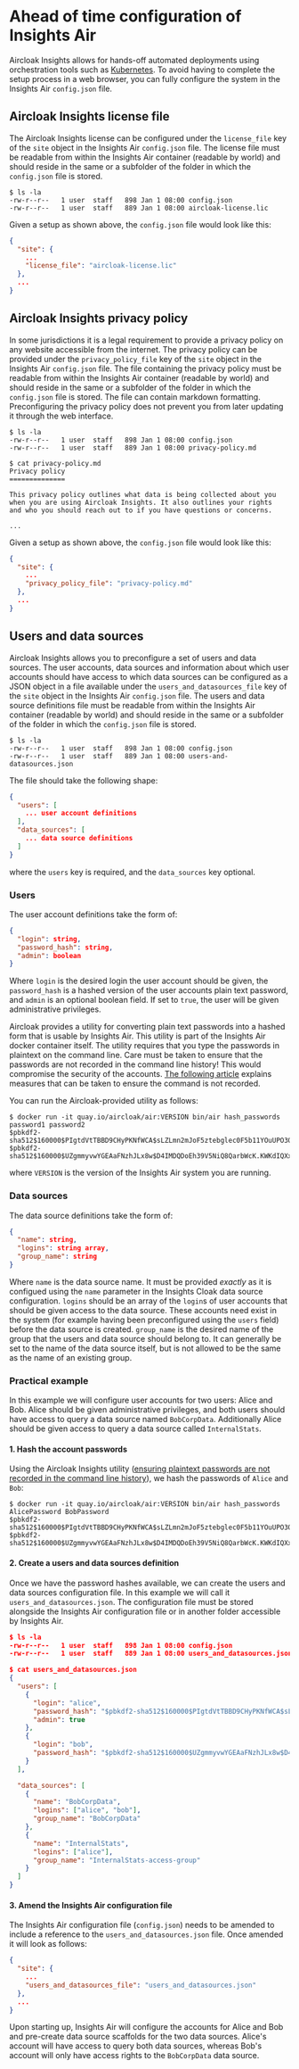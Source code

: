 # Ahead of time configuration of Insights Air

Aircloak Insights allows for hands-off automated deployments using orchestration tools such as
[Kubernetes](https://kubernetes.io/). To avoid having to complete the setup process in a web browser,
you can fully configure the system in the Insights Air `config.json` file.

## Aircloak Insights license file

The Aircloak Insights license can be configured under the `license_file` key of the `site` object in the Insights Air
`config.json` file. The license file must be readable from within the Insights Air container (readable by
world) and should reside in the same or a subfolder of the folder in which the `config.json` file is stored.

```
$ ls -la
-rw-r--r--   1 user  staff   898 Jan 1 08:00 config.json
-rw-r--r--   1 user  staff   889 Jan 1 08:00 aircloak-license.lic
```

Given a setup as shown above, the `config.json` file would look like this:

```json
{
  "site": {
    ...
    "license_file": "aircloak-license.lic"
  },
  ...
}
```

## Aircloak Insights privacy policy

In some jurisdictions it is a legal requirement to provide a privacy policy on any website accessible from the internet.
The privacy policy can be provided under the `privacy_policy_file` key of the `site` object in the Insights Air
`config.json` file. The file containing the privacy policy must be readable from within the Insights Air container
(readable by world) and should reside in the same or a subfolder of the folder in which the `config.json` file is stored. The file can contain markdown formatting.
Preconfiguring the privacy policy does not prevent you from later updating it through the web interface.

```
$ ls -la
-rw-r--r--   1 user  staff   898 Jan 1 08:00 config.json
-rw-r--r--   1 user  staff   889 Jan 1 08:00 privacy-policy.md

$ cat privacy-policy.md
Privacy policy
==============

This privacy policy outlines what data is being collected about you
when you are using Aircloak Insights. It also outlines your rights
and who you should reach out to if you have questions or concerns.

...
```

Given a setup as shown above, the `config.json` file would look like this:

```json
{
  "site": {
    ...
    "privacy_policy_file": "privacy-policy.md"
  },
  ...
}
```

## Users and data sources

Aircloak Insights allows you to preconfigure a set of users and data sources. The user accounts, data sources and information
about which user accounts should have access to which data sources can be configured as a JSON object in a file available
under the `users_and_datasources_file` key of the `site` object in the Insights Air `config.json` file.
The users and data source definitions file must be readable from within the Insights Air container (readable by
world) and should reside in the same or a subfolder of the folder in which the `config.json` file is stored.

```
$ ls -la
-rw-r--r--   1 user  staff   898 Jan 1 08:00 config.json
-rw-r--r--   1 user  staff   889 Jan 1 08:00 users-and-datasources.json
```

The file should take the following shape:

```json
{
  "users": [
    ... user account definitions
  ],
  "data_sources": [
    ... data source definitions
  ]
}
```

where the `users` key is required, and the `data_sources` key optional.

### Users

The user account definitions take the form of:

```json
{
  "login": string,
  "password_hash": string,
  "admin": boolean
}
```

Where `login` is the desired login the user account should be given,
the `password_hash` is a hashed version of the user accounts plain text password,
and `admin` is an optional boolean field. If set to `true`, the user will be given
administrative privileges.

Aircloak provides a utility for converting plain text passwords into a hashed form that is usable by Insights Air.
This utility is part of the Insights Air docker container itself. The utility requires that you type the passwords
in plaintext on the command line. Care must be taken to ensure that the passwords are not recorded in the command
line history! This would compromise the security of the accounts.
[The following article](https://stackoverflow.com/questions/640403/can-you-prevent-a-command-from-going-into-the-bash-shell-command-history)
explains measures that can be taken to ensure the command is not recorded.

You can run the Aircloak-provided utility as follows:

```
$ docker run -it quay.io/aircloak/air:VERSION bin/air hash_passwords password1 password2
$pbkdf2-sha512$160000$PIgtdVtTBBD9CHyPKNfWCA$sLZLmn2mJoF5ztebglec0F5b11YOuUPO3OipUf8EziOq6fQNxFNeIg8YmMVQhP5YrI4Fai.w2IObrUxCwYWhxA
$pbkdf2-sha512$160000$UZgmmyvwYGEAaFNzhJLx8w$D4IMDQDoEh39V5NiQ8QarbWcK.KWKdIQXxbuXIiqbQshJ6suZdlYO.7keC/9GxaeyXSvdaN9RJv.g7QNsV4RYA
```

where `VERSION` is the version of the Insights Air system you are running.

### Data sources

The data source definitions take the form of:

```json
{
  "name": string,
  "logins": string array,
  "group_name": string
}
```

Where `name` is the data source name. It must be provided _exactly_
as it is configued using the `name` parameter in the Insights Cloak data source configuration.
`logins` should be an array of the `login`s of user accounts that should be given access to the data source.
These accounts need exist in the system (for example having been preconfigured using the `users`
field) before the data source is created.
`group_name` is the desired name of the group that the users and data source should belong to.
It can generally be set to the name of the data source itself, but is not allowed to be the same as the name
of an existing group.

### Practical example

In this example we will configure user accounts for two users: Alice and Bob.
Alice should be given administrative privileges, and both users should have access to query
a data source named `BobCorpData`. Additionally Alice should be given access to query a
data source called `InternalStats`.

#### 1. Hash the account passwords

Using the Aircloak Insights utility ([ensuring plaintext passwords are not recorded in the
command line history](https://stackoverflow.com/questions/640403/can-you-prevent-a-command-from-going-into-the-bash-shell-command-history)),
we hash the passwords of `Alice` and `Bob`:

```
$ docker run -it quay.io/aircloak/air:VERSION bin/air hash_passwords AlicePassword BobPassword
$pbkdf2-sha512$160000$PIgtdVtTBBD9CHyPKNfWCA$sLZLmn2mJoF5ztebglec0F5b11YOuUPO3OipUf8EziOq6fQNxFNeIg8YmMVQhP5YrI4Fai.w2IObrUxCwYWhxA
$pbkdf2-sha512$160000$UZgmmyvwYGEAaFNzhJLx8w$D4IMDQDoEh39V5NiQ8QarbWcK.KWKdIQXxbuXIiqbQshJ6suZdlYO.7keC/9GxaeyXSvdaN9RJv.g7QNsV4RYA
```

#### 2. Create a users and data sources definition

Once we have the password hashes available, we can create the users and data sources configuration file.
In this example we will call it `users_and_datasources.json`. The configuration file must be stored alongside
the Insights Air configuration file or in another folder accessible by Insights Air.

```json
$ ls -la
-rw-r--r--   1 user  staff   898 Jan 1 08:00 config.json
-rw-r--r--   1 user  staff   889 Jan 1 08:00 users_and_datasources.json

$ cat users_and_datasources.json
{
  "users": [
    {
      "login": "alice",
      "password_hash": "$pbkdf2-sha512$160000$PIgtdVtTBBD9CHyPKNfWCA$sLZLmn2mJoF5ztebglec0F5b11YOuUPO3OipUf8EziOq6fQNxFNeIg8YmMVQhP5YrI4Fai.w2IObrUxCwYWhxA",
      "admin": true
    },
    {
      "login": "bob",
      "password_hash": "$pbkdf2-sha512$160000$UZgmmyvwYGEAaFNzhJLx8w$D4IMDQDoEh39V5NiQ8QarbWcK.KWKdIQXxbuXIiqbQshJ6suZdlYO.7keC/9GxaeyXSvdaN9RJv.g7QNsV4RYA"
    }
  ],

  "data_sources": [
    {
      "name": "BobCorpData",
      "logins": ["alice", "bob"],
      "group_name": "BobCorpData"
    },
    {
      "name": "InternalStats",
      "logins": ["alice"],
      "group_name": "InternalStats-access-group"
    }
  ]
}
```

#### 3. Amend the Insights Air configuration file

The Insights Air configuration file (`config.json`) needs to be amended to include a reference to the
`users_and_datasources.json` file. Once amended it will look as follows:


```json
{
  "site": {
    ...
    "users_and_datasources_file": "users_and_datasources.json"
  },
  ...
}
```

Upon starting up, Insights Air will configure the accounts for Alice and Bob and pre-create data source
scaffolds for the two data sources. Alice's account will have access to query both data sources,
whereas Bob's account will only have access rights to the `BobCorpData` data source.
